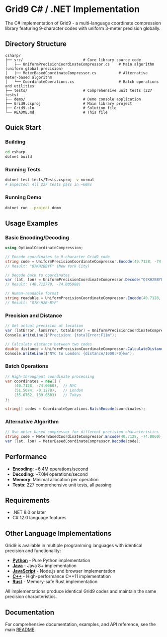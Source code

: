 # Grid9 C# / .NET Implementation

The C# implementation of Grid9 - a multi-language coordinate compression library featuring 9-character codes with uniform 3-meter precision globally.

## Directory Structure

```
csharp/
├── src/                           # Core library source code
│   ├── UniformPrecisionCoordinateCompressor.cs    # Main algorithm (uniform global precision)
│   ├── MeterBasedCoordinateCompressor.cs          # Alternative meter-based algorithm  
│   └── CoordinateOperations.cs                    # Batch operations and utilities
├── tests/                         # Comprehensive unit tests (227 tests)
├── demo/                          # Demo console application
├── Grid9.csproj                   # Main library project
├── Grid9.sln                      # Solution file
└── README.md                      # This file
```

## Quick Start

### Building
```bash
cd csharp
dotnet build
```

### Running Tests
```bash
dotnet test tests/Tests.csproj -v normal
# Expected: All 227 tests pass in ~60ms
```

### Running Demo
```bash
dotnet run --project demo
```

## Usage Examples

### Basic Encoding/Decoding
```csharp
using OptimalCoordinateCompression;

// Encode coordinates to 9-character Grid9 code
string code = UniformPrecisionCoordinateCompressor.Encode(40.7128, -74.0060);
// Result: "Q7KH2BBYF" (New York City)

// Decode back to coordinates
var (lat, lon) = UniformPrecisionCoordinateCompressor.Decode("Q7KH2BBYF");
// Result: (40.712779, -74.005988)

// Human-readable format
string readable = UniformPrecisionCoordinateCompressor.Encode(40.7128, -74.0060, humanReadable: true);
// Result: "Q7K-H2B-BYF"
```

### Precision and Distance
```csharp
// Get actual precision at location
var (latError, lonError, totalError) = UniformPrecisionCoordinateCompressor.GetActualPrecision(40.7128, -74.0060);
Console.WriteLine($"Precision: {totalError:F1}m");

// Calculate distance between two codes
double distance = UniformPrecisionCoordinateCompressor.CalculateDistance("Q7KH2BBYF", "S50MBZX2Y");
Console.WriteLine($"NYC to London: {distance/1000:F0}km");
```

### Batch Operations
```csharp
// High-throughput coordinate processing
var coordinates = new[] {
    (40.7128, -74.0060),  // NYC  
    (51.5074, -0.1278),   // London
    (35.6762, 139.6503)   // Tokyo
};

string[] codes = CoordinateOperations.BatchEncode(coordinates);
```

### Alternative Algorithm
```csharp
// Use meter-based compressor for different precision characteristics
string code = MeterBasedCoordinateCompressor.Encode(40.7128, -74.0060);
var (lat, lon) = MeterBasedCoordinateCompressor.Decode(code);
```

## Performance

- **Encoding**: ~6.4M operations/second
- **Decoding**: ~7.0M operations/second  
- **Memory**: Minimal allocation per operation
- **Tests**: 227 comprehensive unit tests, all passing

## Requirements

- .NET 8.0 or later
- C# 12.0 language features

## Other Language Implementations

Grid9 is available in multiple programming languages with identical precision and functionality:

- **[Python](../python/)** - Pure Python implementation
- **[Java](../java/)** - Java 8+ implementation  
- **[JavaScript](../javascript/)** - Node.js and browser implementation
- **[C++](../cpp/)** - High-performance C++11 implementation
- **[Rust](../rust/)** - Memory-safe Rust implementation

All implementations produce identical Grid9 codes and maintain the same precision characteristics.

## Documentation

For comprehensive documentation, examples, and API reference, see the main [README](../README.md).